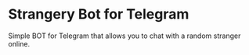 # Strangery Bot for Telegram

Simple BOT for Telegram that allows you to chat with a random stranger online.
